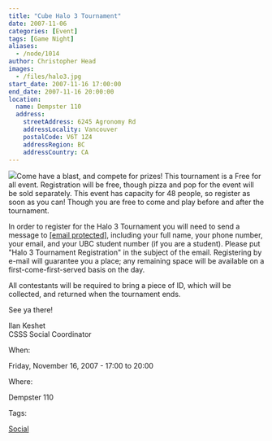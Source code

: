 ```yaml
---
title: "Cube Halo 3 Tournament"
date: 2007-11-06
categories: [Event]
tags: [Game Night]
aliases:
  - /node/1014
author: Christopher Head
images:
  - /files/halo3.jpg
start_date: 2007-11-16 17:00:00
end_date: 2007-11-16 20:00:00
location:
  name: Dempster 110
  address:
    streetAddress: 6245 Agronomy Rd
    addressLocality: Vancouver
    postalCode: V6T 1Z4
    addressRegion: BC
    addressCountry: CA
---
```


![](/files/halo3.jpg)Come have a blast, and compete for prizes! This tournament is a Free for all event. Registration will be free, though pizza and pop for the event will be sold separately. This event has capacity for 48 people, so register as soon as you can! Though you are free to come and play before and after the tournament.

In order to register for the Halo 3 Tournament you will need to send a message to [\[email protected\]](/cdn-cgi/l/email-protection#89e1e8e5e6c9fde1eceafcebeca7eae8), including your full name, your phone number, your email, and your UBC student number (if you are a student). Please put "Halo 3 Tournament Registration" in the subject of the email. Registering by e-mail will guarantee you a place; any remaining space will be available on a first-come-first-served basis on the day.

All contestants will be required to bring a piece of ID, which will be collected, and returned when the tournament ends.

See ya there!

Ilan Keshet \
CSSS Social Coordinator

When: 

Friday, November 16, 2007 - 17:00 to 20:00

Where: 

Dempster 110

Tags: 

[Social](/social)
